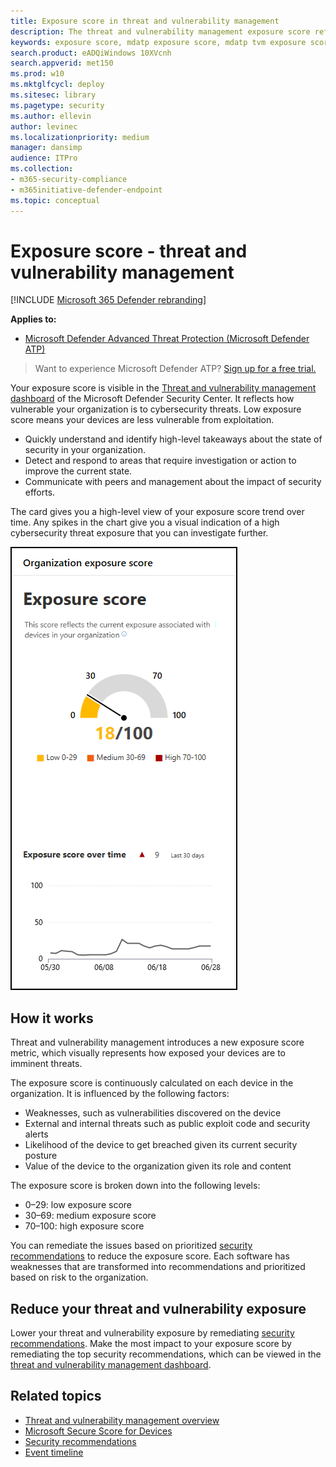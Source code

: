 ```yaml
---
title: Exposure score in threat and vulnerability management
description: The threat and vulnerability management exposure score reflects how vulnerable your organization is to cybersecurity threats.
keywords: exposure score, mdatp exposure score, mdatp tvm exposure score, organization exposure score, tvm organization exposure score, threat and vulnerability management, Microsoft Defender Advanced Threat Protection
search.product: eADQiWindows 10XVcnh
search.appverid: met150
ms.prod: w10
ms.mktglfcycl: deploy
ms.sitesec: library
ms.pagetype: security
ms.author: ellevin
author: levinec
ms.localizationpriority: medium
manager: dansimp
audience: ITPro
ms.collection: 
- m365-security-compliance 
- m365initiative-defender-endpoint  
ms.topic: conceptual
---
```

# Exposure score - threat and vulnerability management

[!INCLUDE [Microsoft 365 Defender rebranding](../../includes/microsoft-defender.md)]


**Applies to:**

- [Microsoft Defender Advanced Threat Protection (Microsoft Defender ATP)](https://go.microsoft.com/fwlink/p/?linkid=2069559)

>Want to experience Microsoft Defender ATP? [Sign up for a free trial.](https://www.microsoft.com/microsoft-365/windows/microsoft-defender-atp?ocid=docs-wdatp-portaloverview-abovefoldlink)

Your exposure score is visible in the [Threat and vulnerability management dashboard](tvm-dashboard-insights.md) of the Microsoft Defender Security Center. It reflects how vulnerable your organization is to cybersecurity threats. Low exposure score means your devices are less vulnerable from exploitation.

- Quickly understand and identify high-level takeaways about the state of security in your organization.
- Detect and respond to areas that require investigation or action to improve the current state.
- Communicate with peers and management about the impact of security efforts.

The card gives you a high-level view of your exposure score trend over time. Any spikes in the chart give you a visual indication of a high cybersecurity threat exposure that you can investigate further.

![Exposure score card](images/tvm_exp_score.png)

## How it works

Threat and vulnerability management  introduces a new exposure score metric, which visually represents how exposed your devices are to imminent threats.

The exposure score is continuously calculated on each device in the organization. It is influenced by the following factors:

- Weaknesses, such as vulnerabilities discovered on the device
- External and internal threats such as public exploit code and security alerts
- Likelihood of the device to get breached given its current security posture
- Value of the device to the organization given its role and content

The exposure score is broken down into the following levels:

- 0–29: low exposure score
- 30–69: medium exposure score
- 70–100: high exposure score

You can remediate the issues based on prioritized [security recommendations](tvm-security-recommendation.md) to reduce the exposure score. Each software has weaknesses that are transformed into recommendations and prioritized based on risk to the organization.

## Reduce your threat and vulnerability exposure

Lower your threat and vulnerability exposure by remediating [security recommendations](tvm-security-recommendation.md). Make the most impact to your exposure score by remediating the top security recommendations, which can be viewed in the [threat and vulnerability management dashboard](tvm-dashboard-insights.md).

## Related topics

- [Threat and vulnerability management overview](next-gen-threat-and-vuln-mgt.md)
- [Microsoft Secure Score for Devices](tvm-microsoft-secure-score-devices.md)
- [Security recommendations](tvm-security-recommendation.md)
- [Event timeline](threat-and-vuln-mgt-event-timeline.md)
